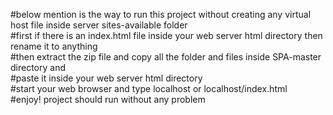 #below mention is the way to run this project without creating any virtual host file inside server sites-available folder  
#first if there is an index.html file inside your web server html directory then rename it  to anything  
#then extract the zip file and copy all the folder and files inside SPA-master directory and  
#paste it inside your web server html directory  
#start your web browser and type localhost or localhost/index.html  
#enjoy!  project should run without any problem
